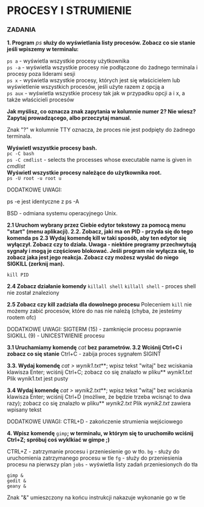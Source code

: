 # PROCESY I STRUMIENIE
### ZADANIA



**1. Program** *ps* **służy do wyświetlania listy procesów. Zobacz co sie stanie jeśli wpiszemy w terminalu:**

`ps a` - wyświetla wszystkie procesy użytkownika\
`ps -a` - wyświetla wszystkie procesy nie podłączone do żadnego terminala i procesy poza liderami sesji\
`ps x` - wyświetla wszystkie procesy, których jest się właścicielem lub wyświetlenie wszystkich procesów, jeśli użyte razem z opcją a\
`ps aux` - wyświetla wszystkie procesy tak jak w przypadku opcji a i x, a także właścicieli procesów

**Jak myślisz, co oznacza znak zapytania w kolumnie numer 2? Nie wiesz? Zapytaj prowadzącego, albo przeczytaj manual.**

Znak "?" w kolumnie TTY oznacza, że proces nie jest podpięty do żadnego terminala.

**Wyświetl wszystkie procesy bash.**\
`pc -C bash`\
`ps -C cmdlist` - selects the processes whose executable name is given in *cmdlist*\
**Wyświetl wszystkie procesy należące do użytkownika root.**\
`ps -U root -u root u`


DODATKOWE UWAGI:

ps -e jest identyczne z ps -A

BSD - odmiana systemu operacyjnego Unix.

**2.1 Uruchom wybrany przez Ciebie edytor tekstowy za pomocą menu "start" (menu aplikacji).
2.2. Zobacz, jaki ma on PID - przyda się do tego komenda ps
2.3 Wydaj komendę kill w taki sposób, aby ten edytor się wyłączył. Zobacz czy to działa. Uwaga - niektóre programy przechwytują sygnały i mogą je częściowo blokować. Jeśli program nie wyłącza się, to zobacz jaka jest jego reakcja. Zobacz czy możesz wysłać do niego SIGKILL (zerknij man).**

`kill PID`

**2.4 Zobacz działanie komendy** `killall shell`
`killall shell` - proces shell nie został znaleziony

**2.5 Zobacz czy kill zadziała dla dowolnego procesu**
Poleceniem `kill` nie możemy zabić procesów, które do nas nie należą (chyba, że jesteśmy rootem ofc)


DODATKOWE UWAGI:
SIGTERM (15) - zamknięcie procesu poprawnie
SIGKILL (9) - UNICESTWIENIE procesu


**3.1 Uruchamiamy komendę** *cat* **bez parametrów.
3.2 Wciśnij Ctrl+C i zobacz co się stanie**
Ctrl+C - zabija proces sygnałem SIGINT

**3.3. Wydaj komendę** *cat > wynik1.txt***; wpisz tekst "witaj" bez wciskania klawisza Enter; wciśnij Ctrl+C; zobacz co się znalazło w pliku** *wynik1.txt*
Plik wynik1.txt jest pusty

**3.4 Wydaj komendę** *cat > wynik2.txt***; wpisz tekst "witaj" bez wciskania klawisza Enter; wciśnij Ctrl+D (możliwe, że będzie trzeba wcisnąć to dwa razy); zobacz co się znalazło w pliku** *wynik2.txt*
Plik *wynik2.txt* zawiera wpisany tekst

DODATKOWE UWAGI:
CTRL+D - zakończenie strumienia wejściowego

**4. Wpisz komendę** `gimp`**; w terminalu, w którym się to uruchomiło wciśnij Ctrl+Z; spróbuj coś wyklkiać w gimpe ;)**

CTRL+Z - zatrzymanie procesu i przeniesienie go w tło.
`bg` - służy do uruchomienia zatrzymanego procesu w tle
`fg` - służy do przeniesienia procesu na pierwszy plan
`jobs` - wyświetla listy zadań przeniesionych do tła
```
gimp &
gedit &
geany &
```
Znak "&" umieszczony na końcu instrukcji nakazuje wykonanie go w tle


